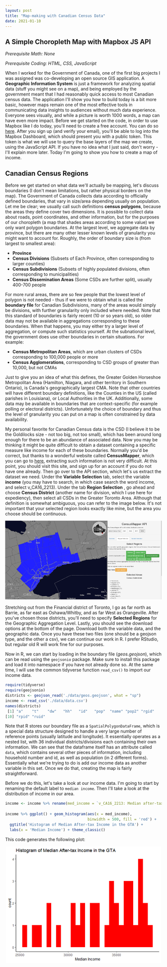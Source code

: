 ```yaml
---
layout: post
title: "Map-making with Canadian Census Data"
date: 2021-01-10
---
```


## A Simple Choropleth Map with Mapbox JS API

_Prerequisite Math: None_

_Prerequisite Coding: HTML, CSS, JavaScript_

When I worked for the Government of Canada, one of the first big projects I was assigned was co-developing an open source GIS application. A __Geographic Information System__ is just a framework for analyzing spatial data (stuff you might see on a map), and being employed by the government meant that I had reasonably quick access to most Canadian census data. The application I'll show you how to build today is a bit more basic, however maps remain one of the most effective tools in communicating data insights to audiences without much data experience. Everyone sees visually, and while a picture is worth 1000 words, a map can have even more impact. Before we get started on the code, in order to use Mapbox like I do today, you'll need to create a free account. You can do so [here](https://account.mapbox.com/auth/signup/). After you sign up (and verify your email), you'll be able to log into the Mapbox Dashboard, which should present you with a public token. This token is what we will use to query the base layers of the map we create, using the JavaScript API. If you have no idea what I just said, don't worry - I'll explain more later. Today I'm going to show you how to create a map of income.


## Canadian Census Regions

Before we get started on what data we'll actually be mapping, let's discuss boundaries (I don't mean limitations, but rather physical borders on the map). The Government of Canada collects data according to officially defined boundaries, that vary in size/area depending usually on population. Let me be clear; we usually call such definitions __census polygons__, because the areas they define cover two dimensions. It is possible to collect data about roads, point coordinates, and other information, but for the purposes of our choropleth (a map that shades areas according to some value) we only want polygon boundaries. At the largest level, we aggregate data by province, but there are many other lesser known levels of granularity you might want to account for. Roughly, the order of boundary size is (from largest to smallest area):

- __Province__ 
- __Census Divisions__ (Subsets of Each Province, often corresponding to larger counties)
- __Census Subdivisions__ (Subsets of highly populated divisions, often corresponding to municipalities)
- __Census Dissemination Areas__ (Some CSDs are further split), usually 400-700 people

For more rural areas, there are so few people that the lowest level of polygon is not needed - thus if we were to obtain what is called the __boundary file__ for Canadian Subdivisions, many of the areas would simply be divisions, with further granularity only included where needed. Note that this standard of boundaries is fairly recent (10 or so years old), so older data may not be available in aggregations corresponding to these boundaries. When that happens, you may either try a larger level of aggregation, or compute such statistics yourself. At the subnational level, the government does use other boundaries in certain situations. For example:

- __Census Metropolitan Areas__, which are urban clusters of CSDs corresponding to 100,000 people or more
- __Census Agglomerations__, corresponding to CSD groups of greater than 10,000, but not CMAs

Just to give you an idea of what this defines, the Greater Golden Horseshoe Metropolitan Area (Hamilton, Niagara, and other territory in Southern Ontario), is Canada's geographically largest CMA. Note that other countries will have different boundary definitions, like the Counties in the US (called parishes in Louisiana), or Local Authorities in the UK. Additionally, some data may be available in boundaries that are context-specific (for example polling or electoral districts). Unfortunately the choice of boundary and thus the level of granularity you can put on a map is often constrained by data availability.

My personal favorite for Canadian Census data is the CSD (I believe it to be the Goldilocks size - not too big, not too small), which has been around long enough for there to be an abundance of associated data. Now you may be thinking it might be quite difficult to obtain a dataset containing a specific measure like income for each of these boundaries. Normally you'd be correct, but thanks to a wonderful website called __CensusMapper__, which you can go to [here](https://censusmapper.ca/), extracting such information is not very difficult. At this point, you should visit this site, and sign up for an account if you do not have one already. Then go over to the API section, which let's us extract the dataset we need. Under the __Variable Selection__ tab, select the variable __income__ (you may have to search, in which case search the word income, and select v_CA16_2213). Under the tab __Region Selection__ ,  go ahead and choose __Census District__ (another name for division, which I use here for expediency), then select all CSDs in the Greater Toronto Area. Although that definition is somewhat ambiguous, you can refer to the image below. It's not important that your selected region looks exactly like mine, but the area you choose should be continuous.

<center><img src="/img/censusmapper.png" alt = "CensusMapper"></center>

Stretching out from the Financial district of Toronto, I go as far north as Barrie, as far east as Oshawa/Whitby, and as far West as Orangeville. After you've chosen those districts, you'll need to specify __Selected Regions__ for the Geographic Aggregation Level. Lastly, you should see the download options at the bottom of the page. Download both the variable data, and the geographic data. Once you have these two files (one should be a geojson type, and the other a csv), we can continue our work in R. I prefer RStudio, but regular old R will work fine for our purposes.

Now in R, we can start by loading in the boundary file (_geos.geojson_), which can be read using the `geojsonio` package. Make sure to install this package and load it into namespace if you have not already done so. At the same time, I will use the common tidyverse function `read_csv()` to import our income data.
```R
require(tidyverse)
require(geojsonio)
districts <- geojson_read('./data/geos.geojson', what = "sp")
income <- read_csv('./data/data.csv')
names(districts)
 [1] "a"    "t"    "dw"   "hh"   "id"   "pop"  "name" "pop2" "rgid"
[10] "rpid" "ruid"
```

Note that R stores our boundary file as a `SpatialPolygonDataFrame`, which is a special data structure designed to handle a very large number of reference points (usually latitude and longitude). It essentially operates as a nested list, with 36 individual districts/divisions each containing their own information. We can see that the dataframe itself has an attribute called `data`, which contains several other pieces of information, including household number and id, as well as population (in 2 different forms). Essentially what we're trying to do is add our income data as another variable in this set. Once we do that, creating the map is fairly straightforward.

Before we do this, let's take a look at our income data. I'm going to start by renaming the default label to `median income`. Then I'll take a look at the distribution of income in our area.
```R
income <- income %>% rename(med_income = `v_CA16_2213: Median after-tax income in 2015 among recipients ($)`)

income %>% ggplot() + geom_histogram(aes(x = med_income), 
                                     binwidth = 500, fill = 'red') +
  ggtitle('Histogram of Median After-tax Income in the GTA') +
  labs(x = 'Median Income') + theme_classic()
```
This code generates the following plot:

<center><img src="/img/med-inc-hist.png" alt = "IncomeHistogram"></center>
